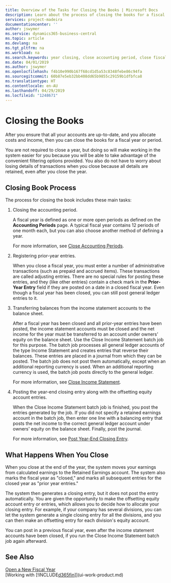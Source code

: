 ```yaml
---
title: Overview of the Tasks for Closing the Books | Microsoft Docs
description: Learn about the process of closing the books for a fiscal year or period, and what happens after you close at the end of a year.
services: project-madeira
documentationcenter: ''
author: jswymer
ms.service: dynamics365-business-central
ms.topic: article
ms.devlang: na
ms.tgt_pltfrm: na
ms.workload: na
ms.search.keywords: year closing, close accounting period, close fiscal year, bank account detailed trial balance
ms.date: 04/01/2019
ms.author: jswymer
ms.openlocfilehash: f4b10e990b167f68cd1d5a53c8348febe86c94fa
ms.sourcegitcommit: 60b87e5eb32bb408dd65b9855c29159b1dfbfca8
ms.translationtype: HT
ms.contentlocale: en-AU
ms.lasthandoff: 04/29/2019
ms.locfileid: "1248671"
---
```

# <a name="closing-the-books"></a>Closing the Books
After you ensure that all your accounts are up-to-date, and you allocate costs and income, then you can close the books for a fiscal year or period.

You are not required to close a year, but doing so will make working in the system easier for you because you will be able to take advantage of the convenient filtering options provided. You also do not have to worry about losing details of transactions when you close because all details are retained, even after you close the year.

## <a name="closing-book-process"></a>Closing Book Process
The process for closing the book includes these main tasks:

1. Closing the accounting period.

    A fiscal year is defined as one or more open periods as defined on the **Accounting Periods** page. A typical fiscal year contains 12 periods of one month each, but you can also choose another method of defining a year.

    For more information, see [Close Accounting Periods](year-close-account-periods.md).
2. Registering prior-year entries.

    When you close a fiscal year, you must enter a number of administrative transactions (such as prepaid and accrued items). These transactions are called adjusting entries. There are no special rules for posting these entries, and they (like other entries) contain a check mark in the **Prior-Year Entry** field if they are posted on a date in a closed fiscal year. Even though a fiscal year has been closed, you can still post general ledger entries to it.
3. Transferring balances from the income statement accounts to the balance sheet.

    After a fiscal year has been closed and all prior-year entries have been posted, the income statement accounts must be closed and the net income for the year must be transferred to an account under owners' equity on the balance sheet. Use the Close Income Statement batch job for this purpose. The batch job processes all general ledger accounts of the type Income Statement and creates entries that reverse their balances. These entries are placed in a journal from which they can be posted. The batch job does not post them automatically, except when an additional reporting currency is used. When an additional reporting currency is used, the batch job posts directly to the general ledger.

    For more information, see [Close Income Statement](year-close-income-statement.md).
4. Posting the year-end closing entry along with the offsetting equity account entries.

    When the Close Income Statement batch job is finished, you post the entries generated by the job. If you did not specify a retained earnings account in the batch job, then enter one line with a balancing entry that posts the net income to the correct general ledger account under owners' equity on the balance sheet. Finally, post the journal.

    For more information, see [Post Year-End Closing Entry](year-how-post-year-end-close-entry.md).

## <a name="what-happens-when-you-close"></a>What Happens When You Close
When you close at the end of the year, the system moves your earnings from calculated earnings to the Retained Earnings account. The system also marks the fiscal year as "closed," and marks all subsequent entries for the closed year as "prior year entries."

The system then generates a closing entry, but it does not post the entry automatically. You are given the opportunity to make the offsetting equity account entry or entries, which allows you to decide how to allocate your closing entry. For example, if your company has several divisions, you can let the system generate a single closing entry for all the divisions, and you can then make an offsetting entry for each division's equity account.

You can post in a previous fiscal year, even after the income statement accounts have been closed, if you run the Close Income Statement batch job again afterward.

## <a name="see-also"></a>See Also
[Open a New Fiscal Year](finance-how-open-new-fiscal-year.md)  
[Working with [!INCLUDE[d365fin](includes/d365fin_md.md)]](ui-work-product.md)
